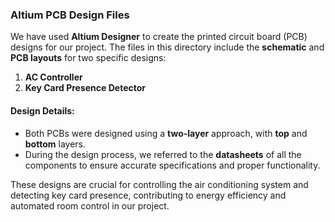 ### Altium PCB Design Files

We have used **Altium Designer** to create the printed circuit board (PCB) designs for our project. The files in this directory include the **schematic** and **PCB layouts** for two specific designs:

1. **AC Controller**
2. **Key Card Presence Detector**

#### Design Details:

- Both PCBs were designed using a **two-layer** approach, with **top** and **bottom** layers.
- During the design process, we referred to the **datasheets** of all the components to ensure accurate specifications and proper functionality.

These designs are crucial for controlling the air conditioning system and detecting key card presence, contributing to energy efficiency and automated room control in our project.

